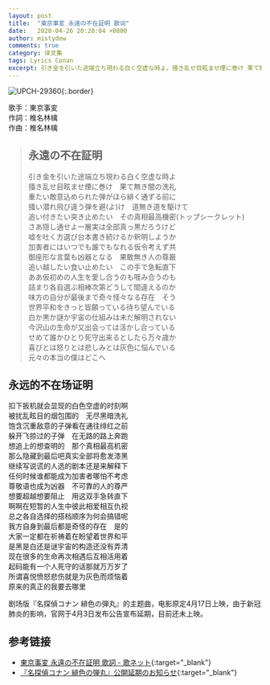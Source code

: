 ```yaml
---
layout: post
title:  "東京事変 永遠の不在証明 歌词"
date:   2020-04-26 20:20:04 +0800
author: mistydew
comments: true
category: 译文集
tags: Lyrics Conan
excerpt: 引き金を引いた途端立ち現わる白く空虚な時よ。掻き乱せ目眩ませ煙に巻け 果て無き闇の洗礼。
---
```

![UPCH-29360](https://is4-ssl.mzstatic.com/image/thumb/Music114/v4/8f/81/98/8f8198c6-6082-4671-46b8-c44befbdc857/source/600x600bb.jpg){:.border}

歌手：東京事変<br>
作詞：椎名林檎<br>
作曲：椎名林檎

<blockquote class="lyric-original">
  <h2>永遠の不在証明</h2>
  <p>
    引き金を引いた途端立ち現わる白く空虚な時よ<br>
    掻き乱せ目眩ませ煙に巻け　果て無き闇の洗礼<br>
    重たい敵意込められた弾がほら緋く通ずる前に<br>
    掻い潜れ飛び違う弾を避(よ)け　道無き道を駆けて<br>
    追い付きたい突き止めたい　その真相最高機密(トップシークレット)<br>
    さあ隠し通せよ一層実は全部真っ黒だろうけど<br>
    嘘を吐く方選び台本書き続けるか釈明しようか<br>
    加害者にはいつでも誰でもなれる仮令考えず共<br>
    御座形な言葉も凶器となる　果敢無き人の尊厳<br>
    追い越したい食い止めたい　この手で急転直下<br>
    ああ仮初めの人生を愛し合うのも啀み合うのも<br>
    詰まり各自選ぶ相棒次第どうして間違えるのか<br>
    味方の自分が最後まで奇々怪々なる存在　そう<br>
    世界平和をきっと皆願っている待ち望んでいる<br>
    白か黒か謎か宇宙の仕組みは未だ解明されない<br>
    今沢山の生命が又出会っては活かし合っている<br>
    せめて誰かひとり死守出来るとしたら万々歳か<br>
    喜びとは怒りとは悲しみとは灰色に悩んでいる<br>
    元々の本当の僕はどこへ
  </p>
</blockquote>

<div class="lyric-translation">
  <h2>永远的不在场证明</h2>
  <p>
    扣下扳机就会显现的白色空虚的时刻啊<br>
    被扰乱眩目的烟包围的　无尽黑暗洗礼<br>
    饱含沉重敌意的子弹看在通往绯红之前<br>
    躲开飞掠过的子弹　在无路的路上奔跑<br>
    想追上的想查明的　那个真相最高机密<br>
    那么隐藏到最后吧真实全部将愈发漆黑<br>
    继续写说谎的人选的剧本还是来解释下<br>
    任何时候谁都能成为加害者哪怕不考虑<br>
    尊敬语也成为凶器　不可靠的人的尊严<br>
    想要超越想要阻止　用这双手急转直下<br>
    啊啊在短暂的人生中彼此相爱相互仇视<br>
    总之各自选择的搭档顺序为何会搞错呢<br>
    我方自身到最后都是奇怪的存在　是的<br>
    大家一定都在祈祷着在盼望着世界和平<br>
    是黑是白还是谜宇宙的构造还没有弄清<br>
    现在很多的生命再次相遇后互相活用着<br>
    起码能有一个人死守的话那就万万岁了<br>
    所谓喜悦愤怒悲伤就是为灰色而烦恼着<br>
    原来的真正的我要去哪里
  </p>
</div>

剧场版『名探偵コナン 緋色の弾丸』的主题曲，电影原定4月17日上映，由于新冠肺炎的影响，官网于4月3日发布公告宣布延期，目前还未上映。

## 参考链接

* [東京事変 永遠の不在証明 歌詞 - 歌ネット](https://www.uta-net.com/song/284079/){:target="_blank"}
* [『名探偵コナン 緋色の弾丸』公開延期のお知らせ](https://www.conan-movie.jp/news24/1585724120.html){:target="_blank"}
